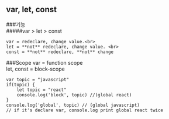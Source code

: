 
var, let, const 
-
###기능<br>
#####var > let > const<br>
```
var = redeclare, change value.<br>
let = **not** redeclare, change value. <br>
const = **not** redeclare, **not** change
```
###Scope
var = function scope <br>
let, const = block-scope <br>

```
var topic = "javascript"
if(topic) {
	let topic = "react"
	console.log('block', topic) //(global react)
}
console.log('global', topic) // (global javascript)
// if it's declare var, console.log print global react twice
```